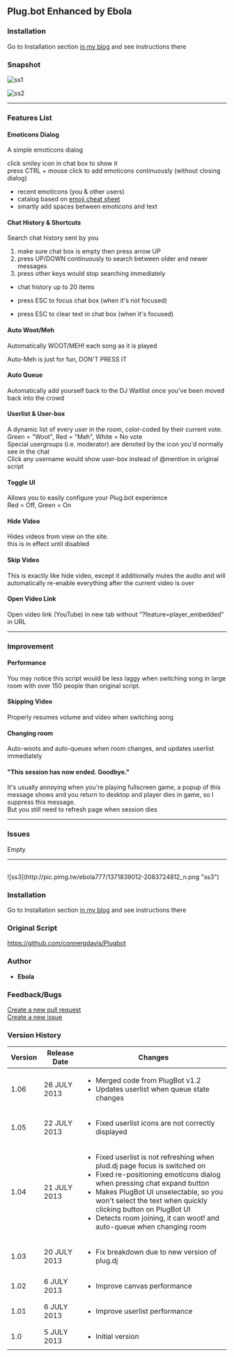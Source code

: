 ## Plug.bot Enhanced by Ebola

### Installation
Go to Installation section
	<a href="http://ebola777.pixnet.net/blog/post/48002738">in my blog</a> and
	see instructions there

### Snapshot
![ss1](http://pic.pimg.tw/ebola777/1371839011-1013933568.png "ss1")

![ss2](http://pic.pimg.tw/ebola777/1371839011-2333931159.png "ss2")

-----
### Features List
#### Emoticons Dialog
A simple emoticons dialog<br>

click smiley icon in chat box to show it <br>
press CTRL + mouse click to add emoticons continuously
	(without closing dialog) <br>

- recent emoticons (you & other users)
- catalog based on <a href="http://www.emoji-cheat-sheet.com/">emoji cheat sheet</a>
- smartly add spaces between emoticons and text

#### Chat History & Shortcuts
Search chat history sent by you<br>

1. make sure chat box is empty then press arrow UP<br>
2. press UP/DOWN continuously to search between
			older and newer messages
3. press other keys would stop searching immediately
- chat history up to 20 items

- press ESC to focus chat box (when it's not focused)
- press ESC to clear text in chat box (when it's focused)

#### Auto Woot/Meh
Automatically WOOT/MEH! each song as it is played

Auto-Meh is just for fun, DON'T PRESS IT

#### Auto Queue
Automatically add yourself back to the DJ Waitlist
	once you've been moved back into the crowd

#### Userlist & User-box
A dynamic list of every user in the room,
	color-coded by their current vote. <br>
Green = "Woot", Red = "Meh", White = No vote <br>
Special usergroups (i.e. moderator) are denoted by the icon you'd normally see in the chat<br>
Click any username would show user-box instead of @mention in original script

#### Toggle UI
Allows you to easily configure your Plug.bot experience <br>
Red = Off, Green = On

#### Hide Video
Hides videos from view on the site. <br>
this is in effect until disabled

#### Skip Video
This is exactly like hide video,
	except it additionally mutes the audio and will automatically re-enable
	everything after the current video is over

#### Open Video Link
Open video link (YouTube) in new tab
	without "?feature=player_embedded" in URL

-----
### Improvement

#### Performance
You may notice this script would be less laggy when switching song
	in large room with over 150 people than original script.<br>

#### Skipping Video
Properly resumes volume and video when switching song

#### Changing room
Auto-woots and auto-queues when room changes,
	and updates userlist immediately

#### "This session has now ended. Goodbye."
It's usually annoying when you're playing fullscreen game,
	a popup of this message shows and you return to desktop and player dies in game,
	so I suppress this message. <br>
But you still need to refresh page when session dies

-----
### Issues

Empty

-----

<br>
![ss3](http://pic.pimg.tw/ebola777/1371839012-2083724812_n.png "ss3")

### Installation
Go to Installation section
	<a href="http://ebola777.pixnet.net/blog/post/48002738">in my blog</a> and
	see instructions there

### Original Script
<a href="https://github.com/connergdavis/Plugbot">https://github.com/connergdavis/Plugbot</a>

### Author
+ <strong>Ebola</strong>

### Feedback/Bugs
<a href="https://github.com/ebola777/Plugbot-Enhanced-by-Ebola/pulls">Create a new pull request</a>
<br>
<a href="https://github.com/ebola777/Plugbot-Enhanced-by-Ebola/issues">Create a new issue</a>

### Version History
Version | Release Date | Changes
--------|--------------|--------
1.06 | 26 JULY 2013 | <ul><li>Merged code from PlugBot v1.2</li> <li>Updates userlist when queue state changes</li> </ul>
1.05 | 22 JULY 2013 | <ul><li>Fixed userlist icons are not correctly displayed</li></ul>
1.04 | 21 JULY 2013 | <ul><li>Fixed userlist is not refreshing when plud.dj page focus is switched on</li> <li>Fixed re-positioning emoticons dialog when pressing chat expand button</li> <li>Makes PlugBot UI unselectable, so you won't select the text when quickly clicking button on PlugBot UI</li> <li>Detects room joining, it can woot! and auto-queue when changing room</li> </ul>
1.03 | 20 JULY 2013 | <ul><li>Fix breakdown due to new version of plug.dj</li></ul>
1.02 | 6 JULY 2013 | <ul><li>Improve canvas performance</li></ul>
1.01 | 6 JULY 2013 | <ul><li>Improve userlist performance</li></ul>
1.0 | 5 JULY 2013 | <ul><li>Initial version</li></ul>
